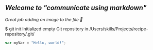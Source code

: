 ## _Welcome to "communicate using markdown"_
_Great job adding an image to the file :tada:_


$ git init
Initialized empty Git repository in /Users/skills/Projects/recipe-repository/.git/


``` javascript
var myVar = "Hello, world!";
```

